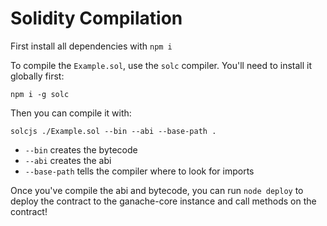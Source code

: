 # Solidity Compilation

First install all dependencies with `npm i`

To compile the `Example.sol`, use the `solc` compiler. You'll need to install it globally first:

```
npm i -g solc
```

Then you can compile it with:

```
solcjs ./Example.sol --bin --abi --base-path .
```

- `--bin` creates the bytecode
- `--abi` creates the abi
- `--base-path` tells the compiler where to look for imports

Once you've compile the abi and bytecode, you can run `node deploy` to deploy the contract to the ganache-core instance and call methods on the contract!
